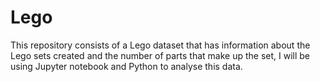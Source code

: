 # Lego
This repository consists of a Lego dataset that has information about the Lego sets created and the number of parts that make up the set, I will be using Jupyter notebook and Python to analyse this data.
